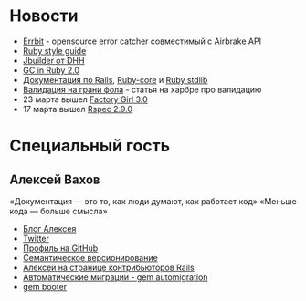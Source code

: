 # Новости
* [Errbit](https://github.com/errbit/errbit) - opensource error catcher совместимый с Airbrake API
* [Ruby style guide](https://github.com/styleguide/ruby)
* [Jbuilder от DHH](https://github.com/rails/jbuilder/)
* [GC in Ruby 2.0](http://patshaughnessy.net/2012/3/23/why-you-should-be-excited-about-garbage-collection-in-ruby-2-0)
* [Документация по Rails](http://api.rubyonrails.org/), [Ruby-core](http://www.ruby-doc.org/core-1.9.3/) и [Ruby stdlib](http://www.ruby-doc.org/stdlib-1.9.3/)
* [Валидация на грани фола](http://habrahabr.ru/post/140684/) - статья на харбре про валидацию
* 23 марта вышел [Factory Girl 3.0](http://robots.thoughtbot.com/post/19412394597/factory-girl-hits-3-0)
* 17 марта вышел [Rspec 2.9.0](http://blog.davidchelimsky.net/2012/03/17/rspec-290-is-released/)

# Специальный гость

## Алексей Вахов

«Документация — это то, как люди думают, как работает код»
«Меньше кода — больше смысла»

* [Блог Алексея](http://vakhov.me/)
* [Twitter](https://twitter.com/#!/avakhov)
* [Профиль на GitHub](https://github.com/avakhov)
* [Семантическое версионирование](http://semver.org/)
* [Алексей на странице контрибьюторов Rails](http://contributors.rubyonrails.org/contributors/alexey-vakhov/commits)
* [Автоматические миграции - gem automigration](http://vakhov.me/blog/2012/03/24/automigration/)
* [gem booter](https://github.com/boshie/booter)

